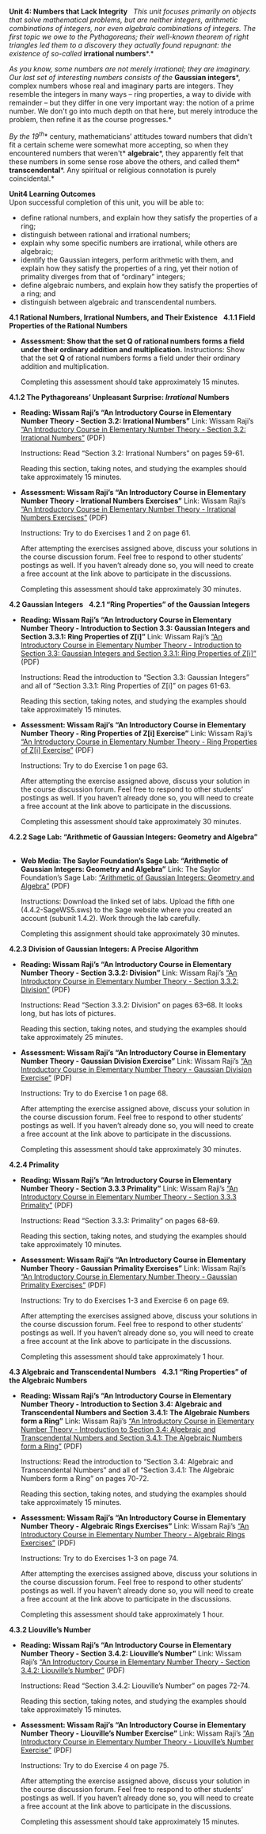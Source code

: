 **Unit 4: Numbers that Lack Integrity** <span id="4"></span> 
*This unit focuses primarily on objects that solve mathematical
problems, but are neither integers, arithmetic combinations of integers,
nor even algebraic combinations of integers. The first topic we owe to
the Pythagoreans; their well-known theorem of right triangles led them
to a discovery they actually found repugnant: the existence of
so-called* **irrational numbers***.*  
  
 *As you know, some numbers are not merely irrational; they are
imaginary. Our last set of interesting numbers consists of the*
**Gaussian integers***, complex numbers whose real and imaginary parts
are integers. They resemble the integers in many ways – ring properties,
a way to divide with remainder – but they differ in one very important
way: the notion of a prime number. We don't go into much depth on that
here, but merely introduce the problem, then refine it as the course
progresses.*  
  
 *By the 19*<sup>*th*</sup>* century, mathematicians’ attitudes toward
numbers that didn't fit a certain scheme were somewhat more accepting,
so when they encountered numbers that weren't* **algebraic***, they
apparently felt that these numbers in some sense rose above the others,
and called them* **transcendental***. Any spiritual or religious
connotation is purely coincidental.*

**Unit4 Learning Outcomes**  
Upon successful completion of this unit, you will be able to:  
-   define rational numbers, and explain how they satisfy the properties
    of a ring;
-   distinguish between rational and irrational numbers;
-   explain why some specific numbers are irrational, while others are
    algebraic;
-   identify the Gaussian integers, perform arithmetic with them, and
    explain how they satisfy the properties of a ring, yet their notion
    of primality diverges from that of “ordinary” integers;
-   define algebraic numbers, and explain how they satisfy the
    properties of a ring; and
-   distinguish between algebraic and transcendental numbers.

**4.1 Rational Numbers, Irrational Numbers, and Their Existence** <span
id="4.1"></span> 
**4.1.1 Field Properties of the Rational Numbers** <span
id="4.1.1"></span> 
-   **Assessment: Show that the set **Q** of rational numbers forms a
    field under their ordinary addition and multiplication.**
    Instructions: Show that the set **Q** of rational numbers forms a
    field under their ordinary addition and multiplication.  
      
     Completing this assessment should take approximately 15 minutes.

**4.1.2 The Pythagoreans’ Unpleasant Surprise: *Irrational* Numbers**
<span id="4.1.2"></span> 
-   **Reading: Wissam Raji’s “An Introductory Course in Elementary
    Number Theory - Section 3.2: Irrational Numbers”**
    Link: Wissam Raji’s [“An Introductory Course in Elementary Number
    Theory - Section 3.2: Irrational
    Numbers”](http://www.saylor.org/site/wp-content/uploads/2014/05/An-Introductory-Course-in-Elementary-Number-Theory.pdf)
    (PDF)  
      
     Instructions: Read “Section 3.2: Irrational Numbers” on pages
    59-61.  
      
     Reading this section, taking notes, and studying the examples
    should take approximately 15 minutes.

-   **Assessment: Wissam Raji’s “An Introductory Course in Elementary
    Number Theory - Irrational Numbers Exercises”**
    Link: Wissam Raji’s [“An Introductory Course in Elementary Number
    Theory - Irrational Numbers
    Exercises”](http://www.saylor.org/site/wp-content/uploads/2014/05/An-Introductory-Course-in-Elementary-Number-Theory.pdf)
    (PDF)  
      
     Instructions: Try to do Exercises 1 and 2 on page 61.  
      
     After attempting the exercises assigned above, discuss your
    solutions in the course discussion forum. Feel free to respond to
    other students’ postings as well. If you haven’t already done so,
    you will need to create a free account at the link above to
    participate in the discussions.  
      
     Completing this assessment should take approximately 30 minutes.

**4.2 Gaussian Integers** <span id="4.2"></span> 
**4.2.1 “Ring Properties” of the Gaussian Integers** <span
id="4.2.1"></span> 
-   **Reading: Wissam Raji’s “An Introductory Course in Elementary
    Number Theory - Introduction to Section 3.3: Gaussian Integers and
    Section 3.3.1: Ring Properties of Z[i]”**
    Link: Wissam Raji’s [“An Introductory Course in Elementary Number
    Theory - Introduction to Section 3.3: Gaussian Integers and Section
    3.3.1: Ring Properties of
    Z[i]”](http://www.saylor.org/site/wp-content/uploads/2014/05/An-Introductory-Course-in-Elementary-Number-Theory.pdf)
    (PDF)  
      
     Instructions: Read the introduction to “Section 3.3: Gaussian
    Integers” and all of “Section 3.3.1: Ring Properties of Z[i]” on
    pages 61-63.  
      
     Reading this section, taking notes, and studying the examples
    should take approximately 15 minutes.

-   **Assessment: Wissam Raji’s “An Introductory Course in Elementary
    Number Theory - Ring Properties of Z[i] Exercise”**
    Link: Wissam Raji’s [“An Introductory Course in Elementary Number
    Theory - Ring Properties of Z[i]
    Exercise”](http://www.saylor.org/site/wp-content/uploads/2014/05/An-Introductory-Course-in-Elementary-Number-Theory.pdf)
    (PDF)  
      
     Instructions: Try to do Exercise 1 on page 63.  
      
     After attempting the exercise assigned above, discuss your solution
    in the course discussion forum. Feel free to respond to other
    students’ postings as well. If you haven’t already done so, you will
    need to create a free account at the link above to participate in
    the discussions.  
      
     Completing this assessment should take approximately 30 minutes.

**4.2.2 Sage Lab: “Arithmetic of Gaussian Integers: Geometry and
Algebra”** <span id="4.2.2"></span> 
-   **Web Media: The Saylor Foundation’s Sage Lab: “Arithmetic of
    Gaussian Integers: Geometry and Algebra”**
    Link: The Saylor Foundation’s Sage Lab: [“Arithmetic of Gaussian
    Integers: Geometry and
    Algebra”](http://www.saylor.org/site/wp-content/uploads/2014/05/MA233-SageWorksheets.zip)
    (PDF)  
      
     Instructions: Download the linked set of labs. Upload the fifth one
    (4.4.2-SageWS5.sws) to the Sage website where you created an account
    (subunit 1.4.2). Work through the lab carefully.  
      
     Completing this assignment should take approximately 30 minutes.

**4.2.3 Division of Gaussian Integers: A Precise Algorithm** <span
id="4.2.3"></span> 
-   **Reading: Wissam Raji’s “An Introductory Course in Elementary
    Number Theory - Section 3.3.2: Division”**
    Link: Wissam Raji’s [“An Introductory Course in Elementary Number
    Theory - Section 3.3.2:
    Division”](http://www.saylor.org/site/wp-content/uploads/2014/05/An-Introductory-Course-in-Elementary-Number-Theory.pdf)
    (PDF)  
      
     Instructions: Read “Section 3.3.2: Division” on pages 63–68. It
    looks long, but has lots of pictures.  
      
     Reading this section, taking notes, and studying the examples
    should take approximately 25 minutes.

-   **Assessment: Wissam Raji’s “An Introductory Course in Elementary
    Number Theory - Gaussian Division Exercise”**
    Link: Wissam Raji’s [“An Introductory Course in Elementary Number
    Theory - Gaussian Division
    Exercise”](http://www.saylor.org/site/wp-content/uploads/2014/05/An-Introductory-Course-in-Elementary-Number-Theory.pdf)
    (PDF)  
      
     Instructions: Try to do Exercise 1 on page 68.  
      
     After attempting the exercise assigned above, discuss your solution
    in the course discussion forum. Feel free to respond to other
    students’ postings as well. If you haven’t already done so, you will
    need to create a free account at the link above to participate in
    the discussions.  
      
     Completing this assessment should take approximately 30 minutes.

**4.2.4 Primality** <span id="4.2.4"></span> 
-   **Reading: Wissam Raji’s “An Introductory Course in Elementary
    Number Theory - Section 3.3.3 Primality”**
    Link: Wissam Raji’s [“An Introductory Course in Elementary Number
    Theory - Section 3.3.3
    Primality”](http://www.saylor.org/site/wp-content/uploads/2014/05/An-Introductory-Course-in-Elementary-Number-Theory.pdf)
    (PDF)  
      
     Instructions: Read “Section 3.3.3: Primality” on pages 68-69.  
      
     Reading this section, taking notes, and studying the examples
    should take approximately 10 minutes.

-   **Assessment: Wissam Raji’s “An Introductory Course in Elementary
    Number Theory - Gaussian Primality Exercises”**
    Link: Wissam Raji’s [“An Introductory Course in Elementary Number
    Theory - Gaussian Primality
    Exercises”](http://www.saylor.org/site/wp-content/uploads/2014/05/An-Introductory-Course-in-Elementary-Number-Theory.pdf)
    (PDF)  
      
     Instructions: Try to do Exercises 1-3 and Exercise 6 on page 69.  
      
     After attempting the exercises assigned above, discuss your
    solutions in the course discussion forum. Feel free to respond to
    other students’ postings as well. If you haven’t already done so,
    you will need to create a free account at the link above to
    participate in the discussions.  
      
     Completing this assessment should take approximately 1 hour.

**4.3 Algebraic and Transcendental Numbers** <span id="4.3"></span> 
**4.3.1 “Ring Properties” of the Algebraic Numbers** <span
id="4.3.1"></span> 
-   **Reading: Wissam Raji’s “An Introductory Course in Elementary
    Number Theory - Introduction to Section 3.4: Algebraic and
    Transcendental Numbers and Section 3.4.1: The Algebraic Numbers form
    a Ring”**
    Link: Wissam Raji’s [“An Introductory Course in Elementary Number
    Theory - Introduction to Section 3.4: Algebraic and Transcendental
    Numbers and Section 3.4.1: The Algebraic Numbers form a
    Ring”](http://www.saylor.org/site/wp-content/uploads/2014/05/An-Introductory-Course-in-Elementary-Number-Theory.pdf)
    (PDF)  
      
     Instructions: Read the introduction to “Section 3.4: Algebraic and
    Transcendental Numbers” and all of “Section 3.4.1: The Algebraic
    Numbers form a Ring” on pages 70-72.  
      
     Reading this section, taking notes, and studying the examples
    should take approximately 15 minutes.

-   **Assessment: Wissam Raji’s “An Introductory Course in Elementary
    Number Theory - Algebraic Rings Exercises”**
    Link: Wissam Raji’s [“An Introductory Course in Elementary Number
    Theory - Algebraic Rings
    Exercises”](http://www.saylor.org/site/wp-content/uploads/2014/05/An-Introductory-Course-in-Elementary-Number-Theory.pdf)
    (PDF)  
      
     Instructions: Try to do Exercises 1-3 on page 74.  
      
     After attempting the exercises assigned above, discuss your
    solutions in the course discussion forum. Feel free to respond to
    other students’ postings as well. If you haven’t already done so,
    you will need to create a free account at the link above to
    participate in the discussions.  
      
     Completing this assessment should take approximately 1 hour.

**4.3.2 Liouville’s Number** <span id="4.3.2"></span> 
-   **Reading: Wissam Raji’s “An Introductory Course in Elementary
    Number Theory - Section 3.4.2: Liouville’s Number”**
    Link: Wissam Raji’s [“An Introductory Course in Elementary Number
    Theory - Section 3.4.2: Liouville’s
    Number”](http://www.saylor.org/site/wp-content/uploads/2014/05/An-Introductory-Course-in-Elementary-Number-Theory.pdf)
    (PDF)  
      
     Instructions: Read “Section 3.4.2: Liouville’s Number” on pages
    72-74.  
      
     Reading this section, taking notes, and studying the examples
    should take approximately 15 minutes.

-   **Assessment: Wissam Raji’s “An Introductory Course in Elementary
    Number Theory - Liouville’s Number Exercise”**
    Link: Wissam Raji’s [“An Introductory Course in Elementary Number
    Theory - Liouville’s Number
    Exercise”](http://www.saylor.org/site/wp-content/uploads/2014/05/An-Introductory-Course-in-Elementary-Number-Theory.pdf)
    (PDF)  
      
     Instructions: Try to do Exercise 4 on page 75.  
      
     After attempting the exercise assigned above, discuss your solution
    in the course discussion forum. Feel free to respond to other
    students’ postings as well. If you haven’t already done so, you will
    need to create a free account at the link above to participate in
    the discussions.  
      
     Completing this assessment should take approximately 15 minutes.


